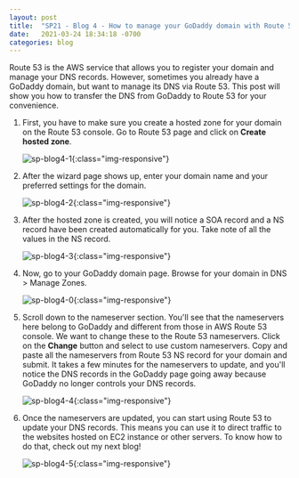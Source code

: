 ```yaml
---
layout: post 
title:  "SP21 - Blog 4 - How to manage your GoDaddy domain with Route 53"
date:   2021-03-24 18:34:18 -0700
categories: blog
---
```


Route 53 is the AWS service that allows you to register your domain and manage your DNS records. However, sometimes you already have a GoDaddy domain, but want to manage its DNS via Route 53. This post will show you how to transfer the DNS from GoDaddy to Route 53 for your convenience.

1. First, you have to make sure you create a hosted zone for your domain on the Route 53 console. Go to Route 53 page and click on **Create hosted zone**.

    ![sp-blog4-1](/assets/sp-blog4-1.PNG){:class="img-responsive"}


2. After the wizard page shows up, enter your domain name and your preferred settings for the domain. 

    ![sp-blog4-2](/assets/sp-blog4-2.PNG){:class="img-responsive"}


3. After the hosted zone is created, you will notice a SOA record and a NS record have been created automatically for you. Take note of all the values in the NS record.

    ![sp-blog4-3](/assets/sp-blog4-3.PNG){:class="img-responsive"}


4. Now, go to your GoDaddy domain page. Browse for your domain in DNS > Manage Zones.

    ![sp-blog4-0](/assets/sp-blog4-0.PNG){:class="img-responsive"}


5. Scroll down to the nameserver section. You'll see that the nameservers here belong to GoDaddy and different from those in AWS Route 53 console. We want to change these to the Route 53 nameservers. Click on the **Change** button and select to use custom nameservers. Copy and paste all the nameservers from Route 53 NS record for your domain and submit. It takes a few minutes for the nameservers to update, and you'll notice the DNS records in the GoDaddy page going away because GoDaddy no longer controls your DNS records.

    ![sp-blog4-4](/assets/sp-blog4-4.PNG){:class="img-responsive"}


6. Once the nameservers are updated, you can start using Route 53 to update your DNS records. This means you can use it to direct traffic to the websites hosted on EC2 instance or other servers. To know how to do that, check out my next blog!

    ![sp-blog4-5](/assets/sp-blog4-5.PNG){:class="img-responsive"}
